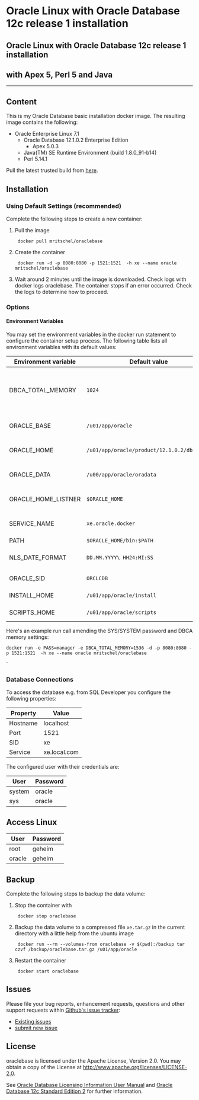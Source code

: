 # Oracle Linux with Oracle Database 12c release 1 installation
## Oracle Linux with Oracle Database 12c release 1 installation
## with Apex 5, Perl 5  and Java
------------------------------------------------------------------

## Content

This is my Oracle Database basic installation docker image. The resulting image contains the following:

* Oracle Enterprise Linux 7.1
   * Oracle Database 12.1.0.2 Enterprise Edition 
	   * Apex 5.0.3 
	* Java(TM) SE Runtime Environment (build 1.8.0_91-b14)
	* Perl 5.14.1 
	
Pull the latest trusted build from [here](https://hub.docker.com/r/mritschel/oraclebase/).


## Installation

### Using Default Settings (recommended)

Complete the following steps to create a new container:

1. Pull the image

		docker pull mritschel/oraclebase

2. Create the container

		docker run -d -p 8080:8080 -p 1521:1521  -h xe --name oracle mritschel/oraclebase
		
3. Wait around 2 minutes until the image is downloaded. Check logs with docker logs oraclebase. The container stops if an error occurred. Check the logs to determine how to proceed.


### Options

#### Environment Variables

You may set the environment variables in the docker run statement to configure the container setup process. The following table lists all environment variables with its default values:

Environment variable | Default value | Comments
-------------------- | ------------- | --------
DBCA_TOTAL_MEMORY | ```1024``` | Keep in mind that DBCA fails if you set this value too low
ORACLE_BASE | ```/u01/app/oracle``` | Oracle Base directory
ORACLE_HOME | ```/u01/app/oracle/product/12.1.0.2/dbhome_1 ``` | Oracle Home directory
ORACLE_DATA | ```/u00/app/oracle/oradata``` | Oracle Data directory
ORACLE_HOME_LISTNER | ```$ORACLE_HOME``` | Oracle Home directory
SERVICE_NAME | ```xe.oracle.docker``` | Oracle service name
PATH | ```$ORACLE_HOME/bin:$PATH``` | Path
NLS_DATE_FORMAT | ```DD.MM.YYYY\ HH24:MI:SS``` | Oracle NLS date format
ORACLE_SID | ```ORCLCDB``` | The Oracle SID
INSTALL_HOME | ```/u01/app/oracle/install``` | Install directory 
SCRIPTS_HOME | ```/u01/app/oracle/scripts``` | Scripts directory 

Here's an example run call amending the SYS/SYSTEM password and DBCA memory settings:

```
docker run -e PASS=manager -e DBCA_TOTAL_MEMORY=1536 -d -p 8080:8080 -p 1521:1521  -h xe --name oracle mritschel/oraclebase
```
`

### Database Connections

To access the database e.g. from SQL Developer you configure the following properties:

Property | Value 
-------- | -----
Hostname | localhost
Port | 1521
SID | xe
Service | xe.local.com

The configured user with their credentials are:

User | Password 
-------- | -----
system | oracle
sys | oracle
 

## Access Linux
User | Password 
-------- | -----
root | geheim
oracle | geheim

## Backup

Complete the following steps to backup the data volume:

1. Stop the container with 

		docker stop oraclebase
		
2. Backup the data volume to a compressed file ```xe.tar.gz``` in the current directory with a little help from the ubuntu image

		docker run --rm --volumes-from oraclebase -v $(pwd):/backup tar czvf /backup/oraclebase.tar.gz /u01/app/oracle
		
3. Restart the container

		docker start oraclebase


## Issues
Please file your bug reports, enhancement requests, questions and other support requests within [Github's issue tracker](https://help.github.com/articles/about-issues/): 

* [Existing issues](https://github.com/mritschel/oraclebase/issues)
* [submit new issue](https://github.com/mritschel/oraclebase/issues/new)


## License

oraclebase is licensed under the Apache License, Version 2.0. You may obtain a copy of the License at <http://www.apache.org/licenses/LICENSE-2.0>. 

See [Oracle Database Licensing Information User Manual](http://docs.oracle.com/database/121/DBLIC/editions.htm#DBLIC109) and [Oracle Database 12c Standard Edition 2](https://www.oracle.com/database/standard-edition-two/index.html) for further information.
